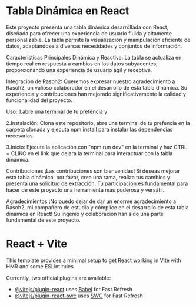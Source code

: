 # Tabla Dinámica en React
Este proyecto presenta una tabla dinámica desarrollada con React, diseñada para ofrecer una experiencia de usuario fluida y altamente personalizable. La tabla permite la visualización y manipulación eficiente de datos, adaptándose a diversas necesidades y conjuntos de información.

Características Principales
Dinámica y Reactiva: La tabla se actualiza en tiempo real en respuesta a cambios en los datos subyacentes, proporcionando una experiencia de usuario ágil y receptiva.

Integración de Rasoh2: Queremos expresar nuestro agradecimiento a Rasoh2, un valioso colaborador en el desarrollo de esta tabla dinámica. Su experiencia y contribuciones han mejorado significativamente la calidad y funcionalidad del proyecto.

Uso:
1.abre una terminal de tu prefencia y

2.Instalación: Clona este repositorio, abre una terminal de tu prefencia en la carpeta clonada y ejecuta npm install para instalar las dependencias necesarias.

3.Inicio: Ejecuta la aplicación con "npm run dev" en la terminal y haz CTRL + CLIKC en el link que dejara la terminal para interactuar con la tabla dinámica.

Contribuciones
¡Las contribuciones son bienvenidas! Si deseas mejorar esta tabla dinámica, por favor, crea una rama, realiza tus cambios y presenta una solicitud de extracción. Tu participación es fundamental para hacer de este proyecto una herramienta más poderosa y versátil.

Agradecimientos
¡No puedo dejar de dar un enorme agradecimiento a Rasoh2, mi compañero de estudio y cómplice en el desarrollo de esta tabla dinámica en React! Su ingenio y colaboración han sido una parte fundamental de este proyecto.




# React + Vite

This template provides a minimal setup to get React working in Vite with HMR and some ESLint rules.

Currently, two official plugins are available:

- [@vitejs/plugin-react](https://github.com/vitejs/vite-plugin-react/blob/main/packages/plugin-react/README.md) uses [Babel](https://babeljs.io/) for Fast Refresh
- [@vitejs/plugin-react-swc](https://github.com/vitejs/vite-plugin-react-swc) uses [SWC](https://swc.rs/) for Fast Refresh
